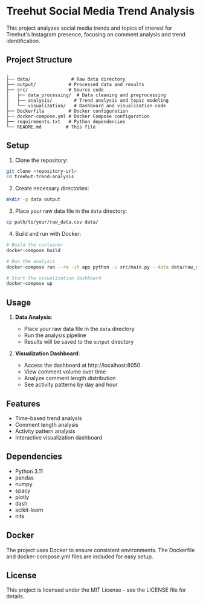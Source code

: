 # Treehut Social Media Trend Analysis

This project analyzes social media trends and topics of interest for Treehut's Instagram presence, focusing on comment analysis and trend identification.

## Project Structure

```
.
├── data/               # Raw data directory
├── output/            # Processed data and results
├── src/               # Source code
│   ├── data_processing/  # Data cleaning and preprocessing
│   ├── analysis/        # Trend analysis and topic modeling
│   └── visualization/   # Dashboard and visualization code
├── Dockerfile         # Docker configuration
├── docker-compose.yml # Docker Compose configuration
├── requirements.txt   # Python dependencies
└── README.md         # This file
```

## Setup

1. Clone the repository:

```bash
git clone <repository-url>
cd treehut-trend-analysis
```

2. Create necessary directories:

```bash
mkdir -p data output
```

3. Place your raw data file in the `data` directory:

```bash
cp path/to/your/raw_data.csv data/
```

4. Build and run with Docker:

```bash
# Build the container
docker-compose build

# Run the analysis
docker-compose run --rm -it app python -u src/main.py --data data/raw_data.csv --output output

# Start the visualization dashboard
docker-compose up
```

## Usage

1. **Data Analysis**:

   - Place your raw data file in the `data` directory
   - Run the analysis pipeline
   - Results will be saved to the `output` directory

2. **Visualization Dashboard**:
   - Access the dashboard at http://localhost:8050
   - View comment volume over time
   - Analyze comment length distribution
   - See activity patterns by day and hour

## Features

- Time-based trend analysis
- Comment length analysis
- Activity pattern analysis
- Interactive visualization dashboard

## Dependencies

- Python 3.11
- pandas
- numpy
- spacy
- plotly
- dash
- scikit-learn
- nltk

## Docker

The project uses Docker to ensure consistent environments. The Dockerfile and docker-compose.yml files are included for easy setup.

## License

This project is licensed under the MIT License - see the LICENSE file for details.
